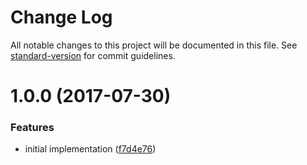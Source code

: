 # Change Log

All notable changes to this project will be documented in this file. See [standard-version](https://github.com/conventional-changelog/standard-version) for commit guidelines.

<a name="1.0.0"></a>
# 1.0.0 (2017-07-30)


### Features

* initial implementation ([f7d4e76](https://github.com/SimonSchick/BlitzortungAPI/commit/f7d4e76))
